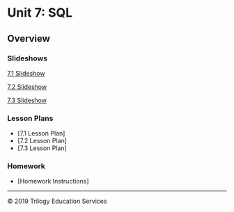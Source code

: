 # Unit 7: SQL

## Overview

### Slideshows

[7.1 Slideshow](<https://drive.google.com/drive/folders/1RmceuANYDeH3I6teZA9QRFcGUrsxG_40>)

[7.2 Slideshow](<https://docs.google.com/presentation/d/1uegNjJniwluj1P1nUUfwF2-981xcwlmdR_Hh9m92Nts/edit#slide=id.g480f0dd0a7_0_1809>)

[7.3 Slideshow](<https://docs.google.com/presentation/d/1OEzlcnDFlgmu-elaaYmo_dPdQ00brOln9WEaE4t3NOE/edit>)

### Lesson Plans

* [7.1 Lesson Plan]
* [7.2 Lesson Plan]
* [7.3 Lesson Plan]

### Homework 

* [Homework Instructions]

---

© 2019 Trilogy Education Services
